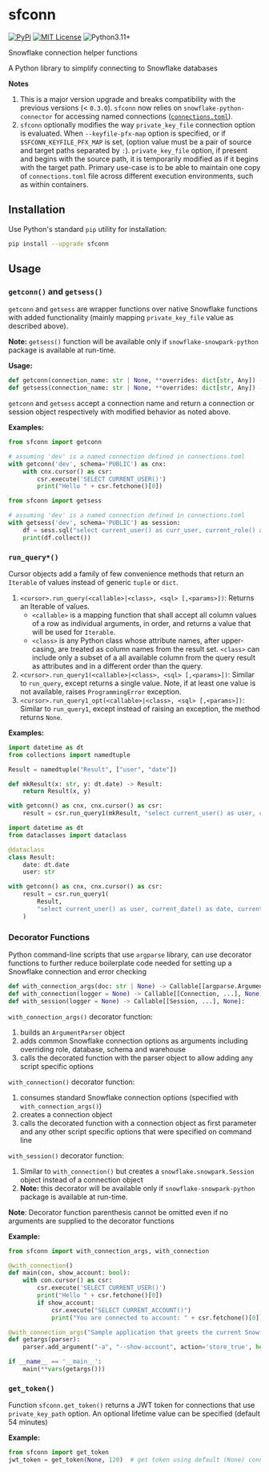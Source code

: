 # sfconn

[![PyPi](https://img.shields.io/pypi/v/sfconn.svg)](https://pypi.python.org/pypi/sfconn) [![MIT License](https://img.shields.io/badge/License-MIT-blue.svg)](https://opensource.org/licenses/MIT) ![Python3.11+](https://img.shields.io/badge/dynamic/json?query=info.requires_python&label=python&url=https%3A%2F%2Fpypi.org%2Fpypi%2Fsfconn%2Fjson)

Snowflake connection helper functions

A Python library to simplify connecting to Snowflake databases

**Notes**
1. This is a major version upgrade and breaks compatibility with the previous versions (< `0.3.0`). `sfconn` now relies on `snowflake-python-connector` for accessing named connections ([`connections.toml`](https://docs.snowflake.com/en/developer-guide/python-connector/python-connector-connect#connecting-using-the-connections-toml-file)).
1. `sfconn` optionally modifies the way `private_key_file` connection option is evaluated. When `--keyfile-pfx-map` option is specified, or if `$SFCONN_KEYFILE_PFX_MAP` is set, (option value must be a pair of source and target paths separated by `:`). `private_key_file` option, if present and begins with the source path, it is temporarily modified as if it begins with the target path. Primary use-case is to be able to maintain one copy of `connections.toml` file across different execution environments, such as within containers.

## Installation

Use Python's standard `pip` utility for installation:

```sh
pip install --upgrade sfconn
```

## Usage

### `getconn()` and `getsess()`

`getconn` and `getsess` are wrapper functions over native Snowflake functions with added functionality (mainly mapping `private_key_file` value as described above).

**Note:** `getsess()` function will be available only if `snowflake-snowpark-python` package is available at run-time.

**Usage:**
```python
def getconn(connection_name: str | None, **overrides: dict[str, Any]) -> Connection:
def getsess(connection_name: str | None, **overrides: dict[str, Any]) -> Session:
```

`getconn` and `getsess` accept a connection name and return a connection or session object respectively with modified behavior as noted above.

**Examples:**
```python
from sfconn import getconn

# assuming 'dev' is a named connection defined in connections.toml
with getconn('dev', schema='PUBLIC') as cnx:
    with cnx.cursor() as csr:
        csr.execute('SELECT CURRENT_USER()')
        print("Hello " + csr.fetchone()[0])
```

```python
from sfconn import getsess

# assuming 'dev' is a named connection defined in connections.toml
with getsess('dev', schema='PUBLIC') as session:
    df = sess.sql("select current_user() as curr_user, current_role() as curr_role")
    print(df.collect())
```

### `run_query*()`

Cursor objects add a family of few convenience methods that return an `Iterable` of values instead of generic `tuple` or `dict`.

1. `<cursor>.run_query(<callable>|<class>, <sql> [,<params>])`: Returns an Iterable of values.
    - `<callable>` is a mapping function that shall accept all column values of a row as individual arguments, in order, and returns a value that will be used for `Iterable`.
    - `<class>` is any Python class whose attribute names, after upper-casing, are treated as column names from the result set. `<class>` can include only a subset of a all available column from the query result as attributes and in a different order than the query.
1. `<cursor>.run_query1(<callable>|<class>, <sql> [,<params>])`: Similar to `run_query`, except returns a single value. Note, if at least one value is not available, raises `ProgrammingError` exception.
1. `<cursor>.run_query1_opt(<callable>|<class>, <sql> [,<params>])`: Similar to `run_query1`, except instead of raising an exception, the method returns `None`.

**Examples:**

```python
import datetime as dt
from collections import namedtuple

Result = namedtuple("Result", ["user", "date"])

def mkResult(x: str, y: dt.date) -> Result:
    return Result(x, y)

with getconn() as cnx, cnx.cursor() as csr:
    result = csr.run_query1(mkResult, "select current_user() as user, current_date() as date")
```

```python
import datetime as dt
from dataclasses import dataclass

@dataclass
class Result:
    date: dt.date
    user: str

with getconn() as cnx, cnx.cursor() as csr:
    result = csr.run_query1(
        Result,
        "select current_user() as user, current_date() as date, current_warehouse() as wh_name"
    )
```

### Decorator Functions

Python command-line scripts that use `argparse` library, can use decorator functions to further reduce boilerplate code needed for setting up a Snowflake connection and error checking

```python
def with_connection_args(doc: str | None) -> Callable[[argparse.ArgumentParser], None]:
def with_connection(logger = None) -> Callable[[Connection, ...], None]:
def with_session(logger = None) -> Callable[[Session, ...], None]:
```

`with_connection_args()` decorator function:
1. builds an `ArgumentParser` object
1. adds common Snowflake connection options as arguments including overriding role, database, schema and warehouse
1. calls the decorated function with the parser object to allow adding any script specific options

`with_connection()` decorator function:
1. consumes standard Snowflake connection options (specified with `with_connection_args()`)
1. creates a connection object
1. calls the decorated function with a connection object as first parameter and any other script specific options that were specified on command line

`with_session()` decorator function:
1. Similar to `with_connection()` but creates a `snowflake.snowpark.Session` object instead of a connection object
1. **Note:** this decorator will be available only if `snowflake-snowpark-python` package is available at run-time.

**Note**: Decorator function parenthesis cannot be omitted even if no arguments are supplied to the decorator functions

**Example:**

```python
from sfconn import with_connection_args, with_connection

@with_connection()
def main(con, show_account: bool):
    with con.cursor() as csr:
        csr.execute('SELECT CURRENT_USER()')
        print("Hello " + csr.fetchone()[0])
        if show_account:
            csr.execute("SELECT CURRENT_ACCOUNT()")
            print("You are connected to account: " + csr.fetchone()[0])

@with_connection_args("Sample application that greets the current Snowflake user")
def getargs(parser):
    parser.add_argument("-a", "--show-account", action='store_true', help="show snowflake account name")

if __name__ == '__main__':
    main(**vars(getargs()))
```

### `get_token()`

Function `sfconn.get_token()` returns a JWT token for connections that use `private_key_path` option. An optional lifetime value can be specified (default 54 minutes)

**Example:**

```python
from sfconn import get_token
jwt_token = get_token(None, 120)  # get token using default (None) connection, and valid for 120 minutes
```

